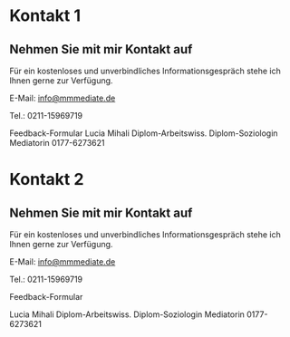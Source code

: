 # Kontakt 1
## Nehmen Sie mit mir Kontakt auf


Für ein kostenloses und unverbindliches Informationsgespräch stehe ich Ihnen gerne zur Verfügung.

E-Mail: info@mmmediate.de

Tel.: 0211-15969719

Feedback-Formular
Lucia Mihali
Diplom-Arbeitswiss.
Diplom-Soziologin
Mediatorin
0177-6273621



# Kontakt 2
## Nehmen Sie mit mir Kontakt auf


Für ein kostenloses und unverbindliches Informationsgespräch stehe ich Ihnen gerne zur Verfügung.

E-Mail: info@mmmediate.de

Tel.: 0211-15969719

Feedback-Formular

Lucia Mihali
Diplom-Arbeitswiss.
Diplom-Soziologin
Mediatorin
0177-6273621
